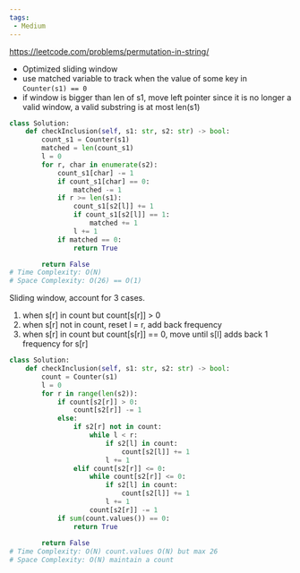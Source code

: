```yaml
---
tags: 
 - Medium
---
```


https://leetcode.com/problems/permutation-in-string/

- Optimized sliding window
- use matched variable to track when the value of some key in `Counter(s1) == 0`
- if window is bigger than len of s1, move left pointer since it is no longer a valid window, a valid substring is at most len(s1)
```python
class Solution:
    def checkInclusion(self, s1: str, s2: str) -> bool:
        count_s1 = Counter(s1)
        matched = len(count_s1)
        l = 0
        for r, char in enumerate(s2):
            count_s1[char] -= 1
            if count_s1[char] == 0:
                matched -= 1
            if r >= len(s1):
                count_s1[s2[l]] += 1
                if count_s1[s2[l]] == 1:
                    matched += 1
                l += 1
            if matched == 0:
                return True

        return False
# Time Complexity: O(N)
# Space Complexity: O(26) == O(1)
```

Sliding window, account for 3 cases.
1. when s[r] in count but count[s[r]] > 0
2. when s[r] not in count, reset l = r, add back frequency
3. when s[r] in count but count[s[r]] == 0, move until s[l] adds back 1 frequency for s[r]

```python
class Solution:
    def checkInclusion(self, s1: str, s2: str) -> bool:
        count = Counter(s1)
        l = 0
        for r in range(len(s2)):
            if count[s2[r]] > 0:
                count[s2[r]] -= 1
            else:
                if s2[r] not in count:
                    while l < r:
                        if s2[l] in count:
                            count[s2[l]] += 1
                        l += 1
                elif count[s2[r]] <= 0:
                    while count[s2[r]] <= 0:
                        if s2[l] in count:
                            count[s2[l]] += 1
                        l += 1
                    count[s2[r]] -= 1
            if sum(count.values()) == 0:
                return True
        
        return False
# Time Complexity: O(N) count.values O(N) but max 26
# Space Complexity: O(N) maintain a count
```
